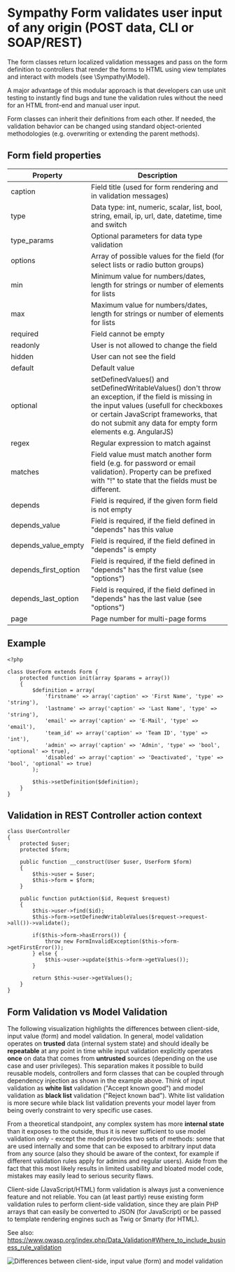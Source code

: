 Sympathy Form validates user input of any origin (POST data, CLI or SOAP/REST)
==============================================================================

The form classes return localized validation messages and pass on the form definition
to controllers that render the forms to HTML using view templates and interact with
models (see \Sympathy\Model).

A major advantage of this modular approach is that developers can use unit testing to instantly
find bugs and tune the validation rules without the need for an HTML front-end and manual user input.

Form classes can inherit their definitions from each other. If needed, the validation behavior
can be changed using standard object-oriented methodologies (e.g. overwriting or extending
the parent methods).


Form field properties
---------------------

Property               | Description
---------------------- | ---------------------------------------------------------------------------------------------------
caption                | Field title (used for form rendering and in validation messages)
type                   | Data type: int, numeric, scalar, list, bool, string, email, ip, url, date, datetime, time and switch
type_params            | Optional parameters for data type validation
options                | Array of possible values for the field (for select lists or radio button groups)
min                    | Minimum value for numbers/dates, length for strings or number of elements for lists
max                    | Maximum value for numbers/dates, length for strings or number of elements for lists
required               | Field cannot be empty
readonly               | User is not allowed to change the field
hidden                 | User can not see the field
default                | Default value
optional               | setDefinedValues() and setDefinedWritableValues() don't throw an exception, if the field is missing in the input values (usefull for checkboxes or certain JavaScript frameworks, that do not submit any data for empty form elements e.g. AngularJS)
regex                  | Regular expression to match against
matches                | Field value must match another form field (e.g. for password or email validation). Property can be prefixed with "!" to state that the fields must be different.
depends                | Field is required, if the given form field is not empty
depends_value          | Field is required, if the field defined in "depends" has this value
depends_value_empty    | Field is required, if the field defined in "depends" is empty
depends_first_option   | Field is required, if the field defined in "depends" has the first value (see "options")
depends_last_option    | Field is required, if the field defined in "depends" has the last value (see "options")
page                   | Page number for multi-page forms

Example
-------
```
<?php

class UserForm extends Form {
    protected function init(array $params = array())
    {
        $definition = array(
            'firstname' => array('caption' => 'First Name', 'type' => 'string'),
            'lastname' => array('caption' => 'Last Name', 'type' => 'string'),
            'email' => array('caption' => 'E-Mail', 'type' => 'email'),
            'team_id' => array('caption' => 'Team ID', 'type' => 'int'),
            'admin' => array('caption' => 'Admin', 'type' => 'bool', 'optional' => true),
            'disabled' => array('caption' => 'Deactivated', 'type' => 'bool', 'optional' => true)
        );

        $this->setDefinition($definition);
    }
}
```

Validation in REST Controller action context
--------------------------------------------
```
class UserController
{
    protected $user;
    protected $form;

    public function __construct(User $user, UserForm $form)
    {
        $this->user = $user;
        $this->form = $form;
    }
    
    public function putAction($id, Request $request)
    {
        $this->user->find($id);
        $this->form->setDefinedWritableValues($request->request->all())->validate();

        if($this->form->hasErrors()) {
            throw new FormInvalidException($this->form->getFirstError());
        } else {
            $this->user->update($this->form->getValues());
        }

        return $this->user->getValues();
    }
}
```

Form Validation vs Model Validation
-----------------------------------
The following visualization highlights the differences between client-side, input value (form) and model validation. In general, model validation operates on **trusted** data (internal system state) and should ideally be **repeatable** at any point in time while input validation explicitly operates **once** on data that comes from **untrusted** sources (depending on the use case and user privileges). This separation makes it possible to build reusable models, controllers and form classes that can be coupled through dependency injection as shown in the example above. Think of input validation as **white list** validation ("Accept known good") and model validation as **black list** validation ("Reject known bad"). White list validation is more secure while black list validation prevents your model layer from being overly constraint to very specific use cases.

From a theoretical standpoint, any complex system has more **internal state** than it exposes to the outside, thus it is never sufficient to use model validation only - except the model provides two sets of methods: some that are used internally and some that can be exposed to arbitrary input data from any source (also they should be aware of the context, for example if different validation rules apply for admins and regular users). Aside from the fact that this most likely results in limited usability and bloated model code, mistakes may easily lead to serious security flaws.

Client-side (JavaScript/HTML) form validation is always just a convenience feature and not reliable. You can (at least partly) reuse existing form validation rules to perform client-side validation, since they are plain PHP arrays that can easily be converted to JSON (for JavaScript) or be passed to template rendering engines such as Twig or Smarty (for HTML).

See also: https://www.owasp.org/index.php/Data_Validation#Where_to_include_business_rule_validation

![Differences between client-side, input value (form) and model validation](https://www.lucidchart.com/publicSegments/view/5461f867-ae1c-44a4-b565-6f780a00cf27/image.png)
